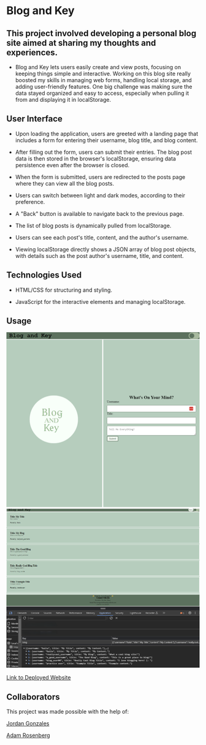 # Blog and Key

## This project involved developing a personal blog site aimed at sharing my thoughts and experiences.

- Blog and Key lets users easily create and view posts, focusing on keeping things simple and interactive. Working on this blog site really boosted my skills in managing web forms, handling local storage, and adding user-friendly features. One big challenge was making sure the data stayed organized and easy to access, especially when pulling it from and displaying it in localStorage.

## User Interface

- Upon loading the application, users are greeted with a landing page that includes a form for entering their username, blog title, and blog content.

- After filling out the form, users can submit their entries. The blog post data is then stored in the browser's localStorage, ensuring data persistence even after the browser is closed.

- When the form is submitted, users are redirected to the posts page where they can view all the blog posts.

- Users can switch between light and dark modes, according to their preference.

- A "Back" button is available to navigate back to the previous page.

- The list of blog posts is dynamically pulled from localStorage.

- Users can see each post's title, content, and the author's username.

- Viewing localStorage directly shows a JSON array of blog post objects, with details such as the post author's username, title, and content.

## Technologies Used

- HTML/CSS for structuring and styling.

- JavaScript for the interactive elements and managing localStorage.

## Usage

![Sceenshot of Blog and Key Home Page](./assets/images/blog-and-key-homepage.png)
![Sceenshot of Blog and Key Blog Page](./assets/images/blog-and-key-blogpage.png)

[Link to Deployed Website](https://girlnotfound.github.io/Blog-and-Key/)

## Collaborators

This project was made possible with the help of:

[Jordan Gonzales](https://github.com/JordanGWiz)

[Adam Rosenberg](https://github.com/AcoderRose)
